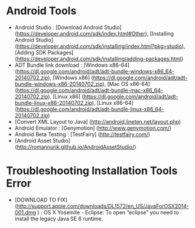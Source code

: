 Android Tools
===========================
* Android Studio : [Download Android Studio] (https://developer.android.com/sdk/index.html#Other),  [Installing Android Studio] (https://developer.android.com/sdk/installing/index.html?pkg=studio), [Adding SDK Packages] (https://developer.android.com/sdk/installing/adding-packages.html)
* ADT Bundle link download : [Windows x86-64] (https://dl.google.com/android/adt/adt-bundle-windows-x86_64-20140702.zip), [Windows x86] (https://dl.google.com/android/adt/adt-bundle-windows-x86-20140702.zip), [Mac OS x86-64] (https://dl.google.com/android/adt/adt-bundle-mac-x86_64-20140702.zip), [Linux x86] (https://dl.google.com/android/adt/adt-bundle-linux-x86-20140702.zip), [Linux x86-64] (https://dl.google.com/android/adt/adt-bundle-linux-x86_64-20140702.zip)
* [Convert XML Layout to Java] (http://android.lineten.net/layout.php)
* Android Emulator : [Genymotion] (http://www.genymotion.com/)
* Android Beta Testing : [TestFairy] (http://testfairy.com/)
* [Android Asset Studio] (http://romannurik.github.io/AndroidAssetStudio/)

Troubleshooting Installation Tools Error
===========================
* [DOWNLOAD TO FIX] (http://support.apple.com/downloads/DL1572/en_US/JavaForOSX2014-001.dmg
) : OS X Yosemite - Eclipse: To open “eclipse” you need to install the legacy Java SE 6 runtime. 